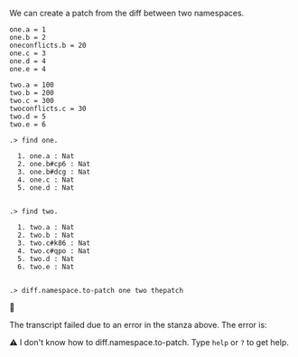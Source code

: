We can create a patch from the diff between two namespaces.

```unison
one.a = 1
one.b = 2
oneconflicts.b = 20
one.c = 3
one.d = 4
one.e = 4

two.a = 100
two.b = 200
two.c = 300
twoconflicts.c = 30
two.d = 5
two.e = 6
```

```ucm
.> find one.

  1. one.a : Nat
  2. one.b#cp6 : Nat
  3. one.b#dcg : Nat
  4. one.c : Nat
  5. one.d : Nat


.> find two.

  1. two.a : Nat
  2. two.b : Nat
  3. two.c#k86 : Nat
  4. two.c#qpo : Nat
  5. two.d : Nat
  6. two.e : Nat


.> diff.namespace.to-patch one two thepatch

```



🛑

The transcript failed due to an error in the stanza above. The error is:

⚠️
I don't know how to diff.namespace.to-patch. Type `help` or `?`
to get help.
